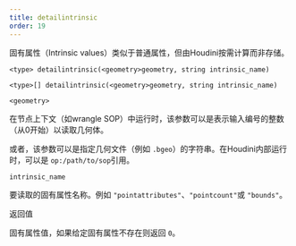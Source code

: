 ```yaml
---
title: detailintrinsic
order: 19
---
```

固有属性（Intrinsic values）类似于普通属性，但由Houdini按需计算而非存储。

`<type> detailintrinsic(<geometry>geometry, string intrinsic_name)`

`<type>[] detailintrinsic(<geometry>geometry, string intrinsic_name)`

`<geometry>`

在节点上下文（如wrangle SOP）中运行时，该参数可以是表示输入编号的整数（从0开始）以读取几何体。

或者，该参数可以是指定几何文件（例如 `.bgeo`）的字符串。在Houdini内部运行时，可以是 `op:/path/to/sop`引用。

`intrinsic_name`

要读取的固有属性名称。例如 `"pointattributes"`、`"pointcount"`或 `"bounds"`。

返回值

固有属性值，如果给定固有属性不存在则返回 `0`。
